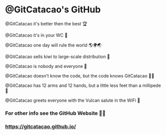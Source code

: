 # @GitCatacao's GitHub


@GitCatacao it's better then the best 🏆

@GitCatacao it's in your WC 🚽

@GitCatacao one day will rule the world 🌎🌍🌏

@GitCatacao sells kiwi to large-scale distribution 🥝

@GitCatacao is nobody and everyone 🤫

@GitCatacao doesn't know the code, but the code knows GitCatacao 👺👿

@GitCatacao has 12 arms and 12 hands, but a little less feet than a millipede 🐞



@GitCatacao greets everyone with the Vulcan salute in the WiFi 🖖
<!--

For anyone who wants to know, that's my very beautiful wife

![My Wife](https://i.ibb.co/s9j4DpXM/Ugly-Girl-transformed.webp)


-->

### For other info see the GitHub Website 👨‍💻

### https://gitcatacao.github.io/


